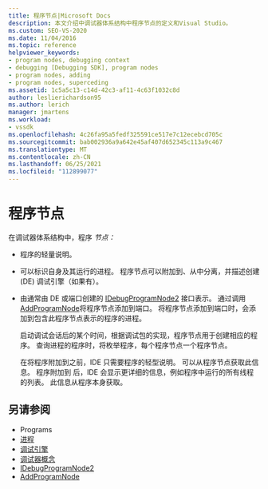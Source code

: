 ```yaml
---
title: 程序节点|Microsoft Docs
description: 本文介绍中调试器体系结构中程序节点的定义和Visual Studio。
ms.custom: SEO-VS-2020
ms.date: 11/04/2016
ms.topic: reference
helpviewer_keywords:
- program nodes, debugging context
- debugging [Debugging SDK], program nodes
- program nodes, adding
- program nodes, superceding
ms.assetid: 1c5a5c13-c14d-42c3-af11-4c63f1032c8d
author: leslierichardson95
ms.author: lerich
manager: jmartens
ms.workload:
- vssdk
ms.openlocfilehash: 4c26fa95a5fedf325591ce517e7c12ecebcd705c
ms.sourcegitcommit: bab002936a9a642e45af407d652345c113a9c467
ms.translationtype: MT
ms.contentlocale: zh-CN
ms.lasthandoff: 06/25/2021
ms.locfileid: "112899077"
---
```

# <a name="program-nodes"></a>程序节点
在调试器体系结构中，程序 *节点：*

- 程序的轻量说明。

- 可以标识自身及其运行的进程。 程序节点可以附加到、从中分离，并描述创建 (DE) 调试引擎（如果有）。

- 由通常由 DE 或端口创建的 [IDebugProgramNode2](../../extensibility/debugger/reference/idebugprogramnode2.md) 接口表示。 通过调用 [AddProgramNode](../../extensibility/debugger/reference/idebugportnotify2-addprogramnode.md)将程序节点添加到端口。 将程序节点添加到端口时，会添加到包含此程序节点表示的程序的进程。

  启动调试会话后的某个时间，根据调试包的实现，程序节点用于创建相应的程序。 查询进程的程序时，将枚举程序，每个程序节点一个程序节点。

  在将程序附加到之前，IDE 只需要程序的轻型说明。 可以从程序节点获取此信息。 程序附加到 后，IDE 会显示更详细的信息，例如程序中运行的所有线程的列表。 此信息从程序本身获取。

## <a name="see-also"></a>另请参阅
- Programs 
- [进程](../../extensibility/debugger/processes.md)
- [调试引擎](../../extensibility/debugger/debug-engine.md)
- [调试器概念](../../extensibility/debugger/debugger-concepts.md)
- [IDebugProgramNode2](../../extensibility/debugger/reference/idebugprogramnode2.md)
- [AddProgramNode](../../extensibility/debugger/reference/idebugportnotify2-addprogramnode.md)

